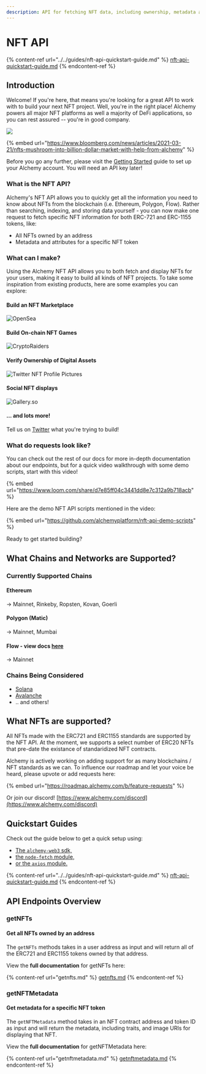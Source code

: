 ```yaml
---
description: API for fetching NFT data, including ownership, metadata attributes, and more.
---
```


# NFT API

{% content-ref url="../../guides/nft-api-quickstart-guide.md" %}
[nft-api-quickstart-guide.md](../../guides/nft-api-quickstart-guide.md)
{% endcontent-ref %}

## Introduction&#x20;

Welcome! If you're here, that means you're looking for a great API to work with to build your next NFT project. Well, you're in the right place! Alchemy powers all major NFT platforms as well a majority of DeFi applications, so you can rest assured -- you're in good company.

![](<../../.gitbook/assets/Screen Shot 2022-01-25 at 2.11.39 PM.png>)

{% embed url="https://www.bloomberg.com/news/articles/2021-03-21/nfts-mushroom-into-billion-dollar-market-with-help-from-alchemy" %}

Before you go any further, please visit the [Getting Started](https://docs.alchemy.com/alchemy/introduction/getting-started) guide to set up your Alchemy account. You will need an API key later!

### What is the NFT API?

Alchemy's NFT API allows you to quickly get all the information you need to know about NFTs from the blockchain (i.e. Ethereum, Polygon, Flow). Rather than searching, indexing, and storing data yourself - you can now make one request to fetch specific NFT information for both ERC-721 and ERC-1155 tokens, like:

* All NFTs owned by an address&#x20;
* Metadata and attributes for a specific NFT token

### What can I make?

Using the Alchemy NFT API allows you to both fetch and display NFTs for your users, making it easy to build all kinds of NFT projects. To take some inspiration from existing products, here are some examples you can explore:

#### Build an NFT Marketplace

![OpenSea](<../../.gitbook/assets/Screen Shot 2022-01-25 at 11.46.21 AM.png>)

#### Build On-chain NFT Games

![CryptoRaiders](<../../.gitbook/assets/Screen Shot 2022-01-25 at 11.50.43 AM.png>)

#### Verify Ownership of Digital Assets

![Twitter NFT Profile Pictures](<../../.gitbook/assets/Screen Shot 2022-01-25 at 11.53.44 AM.png>)

#### Social NFT displays

![Gallery.so](<../../.gitbook/assets/Screen Shot 2022-01-25 at 11.56.05 AM.png>)

#### ... and lots more!

Tell us on [Twitter](https://twitter.com/AlchemyPlatform) what you're trying to build!

### What do requests look like?

You can check out the rest of our docs for more in-depth documentation about our endpoints, but for a quick video walkthrough with some demo scripts, start with this video!

{% embed url="https://www.loom.com/share/d7e85ff04c3441dd8e7c312a9b718acb" %}

Here are the demo NFT API scripts mentioned in the video:

{% embed url="https://github.com/alchemyplatform/nft-api-demo-scripts" %}

Ready to get started building?&#x20;

## What Chains and Networks are Supported?

### Currently Supported Chains

#### Ethereum&#x20;

\-> Mainnet, Rinkeby, Ropsten, Kovan, Goerli

#### Polygon (Matic)

\-> Mainnet, Mumbai

#### Flow - view docs [here](https://docs.alchemy.com/flow/documentation/flow-nft-apis)

\-> Mainnet

### Chains Being Considered

* [Solana](https://roadmap.alchemy.com/b/feature-requests/integrate-with-solana/)
* [Avalanche](https://roadmap.alchemy.com/b/feature-requests/avalanche-support/)
* .. and others!

## What NFTs are supported?

All NFTs made with the ERC721 and ERC1155 standards are supported by the NFT API. At the moment, we supports a select number of ERC20 NFTs that pre-date the existance of standaridized NFT contracts.

Alchemy is actively working on adding support for as many blockchains / NFT standards as we can. To influence our roadmap and let your voice be heard, please upvote or add requests here:&#x20;

{% embed url="https://roadmap.alchemy.com/b/feature-requests" %}

Or join our discord! [https://www.alchemy.com/discord](https://www.alchemy.com/discord)

## Quickstart Guides

Check out the guide below to get a quick setup using:

* [The `alchemy-web3` sdk,](../../guides/nft-api-quickstart-guide.md#alchemy-web3-sdk)
* [the `node-fetch` module,](../../guides/nft-api-quickstart-guide.md#javascript-fetch)
* [or the `axios`  module.](../../guides/nft-api-quickstart-guide.md#javascript-axios)

{% content-ref url="../../guides/nft-api-quickstart-guide.md" %}
[nft-api-quickstart-guide.md](../../guides/nft-api-quickstart-guide.md)
{% endcontent-ref %}

## API Endpoints Overview

### getNFTs

#### Get all NFTs owned by an address

The `getNFTs` methods takes in a user address as input and will return all of the ERC721 and ERC1155 tokens owned by that address.

View the **full documentation** for getNFTs here:

{% content-ref url="getnfts.md" %}
[getnfts.md](getnfts.md)
{% endcontent-ref %}

### getNFTMetadata

#### Get metadata for a specific NFT token

The `getNFTMetadata` method takes in an NFT contract address and token ID as input and will return the metadata, including traits, and image URIs for displaying that NFT.&#x20;

View the **full documentation** for getNFTMetadata here:

{% content-ref url="getnftmetadata.md" %}
[getnftmetadata.md](getnftmetadata.md)
{% endcontent-ref %}

